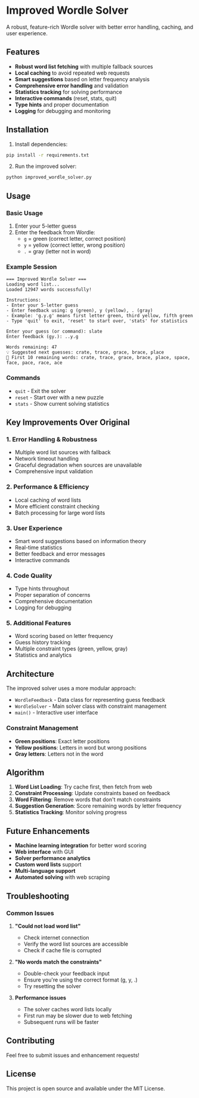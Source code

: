 # Improved Wordle Solver

A robust, feature-rich Wordle solver with better error handling, caching, and user experience.

## Features

- **Robust word list fetching** with multiple fallback sources
- **Local caching** to avoid repeated web requests
- **Smart suggestions** based on letter frequency analysis
- **Comprehensive error handling** and validation
- **Statistics tracking** for solving performance
- **Interactive commands** (reset, stats, quit)
- **Type hints** and proper documentation
- **Logging** for debugging and monitoring

## Installation

1. Install dependencies:
```bash
pip install -r requirements.txt
```

2. Run the improved solver:
```bash
python improved_wordle_solver.py
```

## Usage

### Basic Usage
1. Enter your 5-letter guess
2. Enter the feedback from Wordle:
   - `g` = green (correct letter, correct position)
   - `y` = yellow (correct letter, wrong position)
   - `.` = gray (letter not in word)

### Example Session
```
=== Improved Wordle Solver ===
Loading word list...
Loaded 12947 words successfully!

Instructions:
- Enter your 5-letter guess
- Enter feedback using: g (green), y (yellow), . (gray)
- Example: 'g.y.g' means first letter green, third yellow, fifth green
- Type 'quit' to exit, 'reset' to start over, 'stats' for statistics

Enter your guess (or command): slate
Enter feedback (gy.): ..y.g

Words remaining: 47
💡 Suggested next guesses: crate, trace, grace, brace, place
📝 First 10 remaining words: crate, trace, grace, brace, place, space, face, pace, race, ace
```

### Commands
- `quit` - Exit the solver
- `reset` - Start over with a new puzzle
- `stats` - Show current solving statistics

## Key Improvements Over Original

### 1. **Error Handling & Robustness**
- Multiple word list sources with fallback
- Network timeout handling
- Graceful degradation when sources are unavailable
- Comprehensive input validation

### 2. **Performance & Efficiency**
- Local caching of word lists
- More efficient constraint checking
- Batch processing for large word lists

### 3. **User Experience**
- Smart word suggestions based on information theory
- Real-time statistics
- Better feedback and error messages
- Interactive commands

### 4. **Code Quality**
- Type hints throughout
- Proper separation of concerns
- Comprehensive documentation
- Logging for debugging

### 5. **Additional Features**
- Word scoring based on letter frequency
- Guess history tracking
- Multiple constraint types (green, yellow, gray)
- Statistics and analytics

## Architecture

The improved solver uses a more modular approach:

- `WordleFeedback` - Data class for representing guess feedback
- `WordleSolver` - Main solver class with constraint management
- `main()` - Interactive user interface

### Constraint Management
- **Green positions**: Exact letter positions
- **Yellow positions**: Letters in word but wrong positions
- **Gray letters**: Letters not in the word

## Algorithm

1. **Word List Loading**: Try cache first, then fetch from web
2. **Constraint Processing**: Update constraints based on feedback
3. **Word Filtering**: Remove words that don't match constraints
4. **Suggestion Generation**: Score remaining words by letter frequency
5. **Statistics Tracking**: Monitor solving progress

## Future Enhancements

- **Machine learning integration** for better word scoring
- **Web interface** with GUI
- **Solver performance analytics**
- **Custom word lists** support
- **Multi-language support**
- **Automated solving** with web scraping

## Troubleshooting

### Common Issues

1. **"Could not load word list"**
   - Check internet connection
   - Verify the word list sources are accessible
   - Check if cache file is corrupted

2. **"No words match the constraints"**
   - Double-check your feedback input
   - Ensure you're using the correct format (g, y, .)
   - Try resetting the solver

3. **Performance issues**
   - The solver caches word lists locally
   - First run may be slower due to web fetching
   - Subsequent runs will be faster

## Contributing

Feel free to submit issues and enhancement requests!

## License

This project is open source and available under the MIT License. 